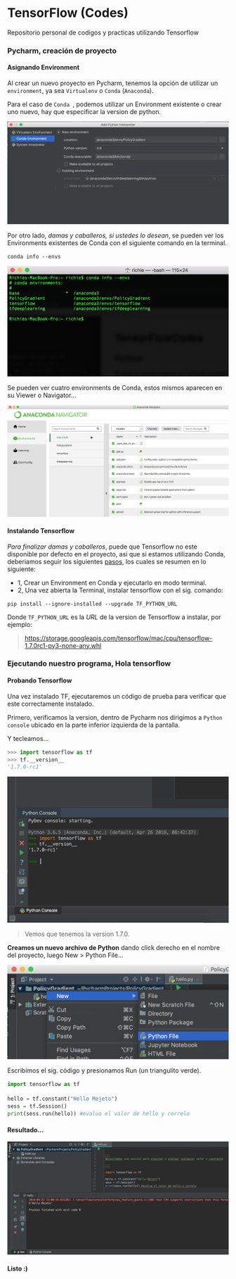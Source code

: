 # TensorFlow (Codes)
Repositorio personal de codigos y practicas utilizando Tensorflow

### Pycharm, creación de proyecto
#### Asignando Environment
Al crear un nuevo proyecto en Pycharm, tenemos la opción de utilizar un `environment`, ya sea `Virtualenv` o `Conda` (`Anaconda`).

Para el caso de `Conda `, podemos utilizar un Environment existente o crear uno nuevo, hay que especificar la version de python.

![A graph](conda-environment.png)

Por otro lado, *damas y caballeros, si ustedes lo desean*, se pueden ver los Environments existentes de Conda con el siguiente comando en la terminal.

``` 
conda info --envs 
```

![A graph](conda-existing-env.png)

Se pueden ver cuatro environments de Conda, estos mismos aparecen en su Viewer o Navigator...

![A graph](conda-existing-env-viewer.png)

#### Instalando Tensorflow

*Para finalizar damas y caballeros*, puede que Tensorflow no este disponible por defecto en el proyecto, asi que si estamos utilizando Conda, deberiamos seguir los siguientes [pasos](https://www.tensorflow.org/versions/master/install/install_mac#the_url_of_the_tensorflow_python_package), los cuales se resumen en lo siguiente:

- 1, Crear un Environment en Conda y ejecutarlo en modo terminal.
- 2, Una vez abierta la Terminal, instalar tensorflow con el sig. comando:
```
pip install --ignore-installed --upgrade TF_PYTHON_URL
```

Donde `TF_PYTHON_URL` es la *URL* de la version de Tensorflow a instalar, por ejemplo:

> https://storage.googleapis.com/tensorflow/mac/cpu/tensorflow-1.7.0rc1-py3-none-any.whl


### Ejecutando nuestro programa, Hola tensorflow


#### Probando Tensorflow
Una vez instalado TF, ejecutaremos un código de prueba para verificar que este correctamente instalado.

Primero, verificamos la version, dentro de Pycharm nos dirigimos a `Python console` ubicado en la parte inferior izquierda de la pantalla.

Y tecleamos...

```Python
>>> import tensorflow as tf
>>> tf.__version__
'1.7.0-rc1'
```

![A graph](python-console.png)

> Vemos que tenemos la version 1.7.0.

**Creamos un nuevo archivo de Python** dando click derecho en el nombre del proyecto, luego New > Python File...

![A graph](new-python-file.png)

Escribimos el sig. código y presionamos Run (un triangulito verde).

```Python
import tensorflow as tf

hello = tf.constant("Hello Mejeto")
sess = tf.Session()
print(sess.run(hello)) #evalua el valor de hello y correlo

```

#### Resultado...

![A graph](output.png)


#### Listo :)







